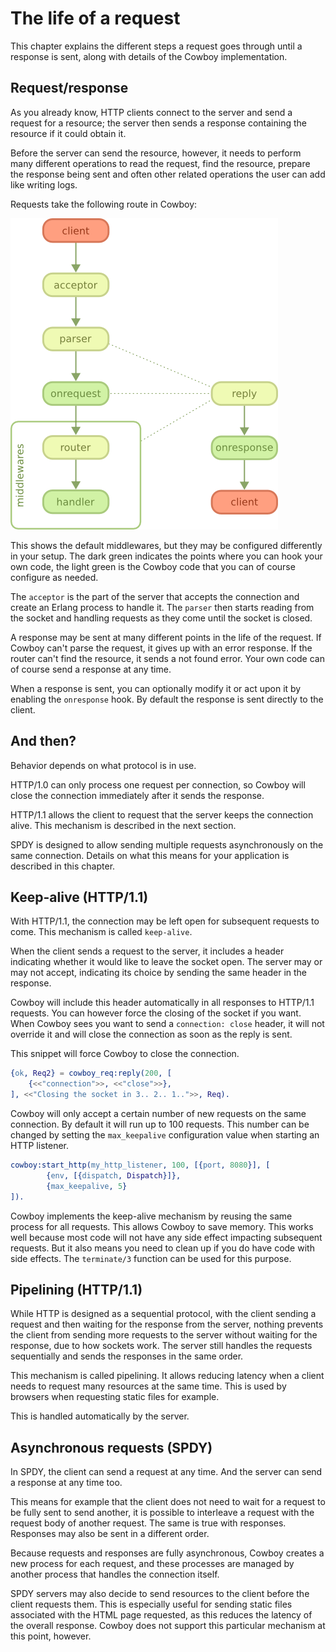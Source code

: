 The life of a request
=====================

This chapter explains the different steps a request
goes through until a response is sent, along with
details of the Cowboy implementation.

Request/response
----------------

As you already know, HTTP clients connect to the server and
send a request for a resource; the server then sends a
response containing the resource if it could obtain it.

Before the server can send the resource, however, it
needs to perform many different operations to read the
request, find the resource, prepare the response being
sent and often other related operations the user can
add like writing logs.

Requests take the following route in Cowboy:

![HTTP request/response flowchart](http_req_resp.png)

This shows the default middlewares, but they may be
configured differently in your setup. The dark green
indicates the points where you can hook your own code,
the light green is the Cowboy code that you can of
course configure as needed.

The `acceptor` is the part of the server that accepts
the connection and create an Erlang process to handle
it. The `parser` then starts reading from the socket
and handling requests as they come until the socket
is closed.

A response may be sent at many different points in the
life of the request. If Cowboy can't parse the request,
it gives up with an error response. If the router can't
find the resource, it sends a not found error. Your
own code can of course send a response at any time.

When a response is sent, you can optionally modify it
or act upon it by enabling the `onresponse` hook. By
default the response is sent directly to the client.

And then?
---------

Behavior depends on what protocol is in use.

HTTP/1.0 can only process one request per connection,
so Cowboy will close the connection immediately after
it sends the response.

HTTP/1.1 allows the client to request that the server
keeps the connection alive. This mechanism is described
in the next section.

SPDY is designed to allow sending multiple requests
asynchronously on the same connection. Details on what
this means for your application is described in this
chapter.

Keep-alive (HTTP/1.1)
---------------------

With HTTP/1.1, the connection may be left open for
subsequent requests to come. This mechanism is called
`keep-alive`.

When the client sends a request to the server, it includes
a header indicating whether it would like to leave the
socket open. The server may or may not accept, indicating
its choice by sending the same header in the response.

Cowboy will include this header automatically in all
responses to HTTP/1.1 requests. You can however force
the closing of the socket if you want. When Cowboy sees
you want to send a `connection: close` header, it will
not override it and will close the connection as soon
as the reply is sent.

This snippet will force Cowboy to close the connection.

``` erlang
{ok, Req2} = cowboy_req:reply(200, [
    {<<"connection">>, <<"close">>},
], <<"Closing the socket in 3.. 2.. 1..">>, Req).
```

Cowboy will only accept a certain number of new requests
on the same connection. By default it will run up to 100
requests. This number can be changed by setting the
`max_keepalive` configuration value when starting an
HTTP listener.

``` erlang
cowboy:start_http(my_http_listener, 100, [{port, 8080}], [
        {env, [{dispatch, Dispatch}]},
        {max_keepalive, 5}
]).
```

Cowboy implements the keep-alive mechanism by reusing
the same process for all requests. This allows Cowboy
to save memory. This works well because most code will
not have any side effect impacting subsequent requests.
But it also means you need to clean up if you do have
code with side effects. The `terminate/3` function can
be used for this purpose.

Pipelining (HTTP/1.1)
---------------------

While HTTP is designed as a sequential protocol, with
the client sending a request and then waiting for the
response from the server, nothing prevents the client
from sending more requests to the server without waiting
for the response, due to how sockets work. The server
still handles the requests sequentially and sends the
responses in the same order.

This mechanism is called pipelining. It allows reducing
latency when a client needs to request many resources
at the same time. This is used by browsers when requesting
static files for example.

This is handled automatically by the server.

Asynchronous requests (SPDY)
----------------------------

In SPDY, the client can send a request at any time.
And the server can send a response at any time too.

This means for example that the client does not need
to wait for a request to be fully sent to send another,
it is possible to interleave a request with the request
body of another request. The same is true with responses.
Responses may also be sent in a different order.

Because requests and responses are fully asynchronous,
Cowboy creates a new process for each request, and these
processes are managed by another process that handles the
connection itself.

SPDY servers may also decide to send resources to the
client before the client requests them. This is especially
useful for sending static files associated with the HTML
page requested, as this reduces the latency of the overall
response. Cowboy does not support this particular mechanism
at this point, however.
